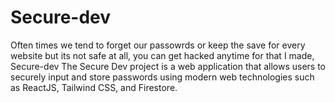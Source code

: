 # Secure-dev
Often times we tend to forget our passowrds or keep the save for every website but its not safe at all, you can get hacked anytime for that I made, Secure-dev
The Secure Dev project is a web application that allows users to securely input and store passwords using modern web technologies such as ReactJS, Tailwind CSS, and Firestore.
